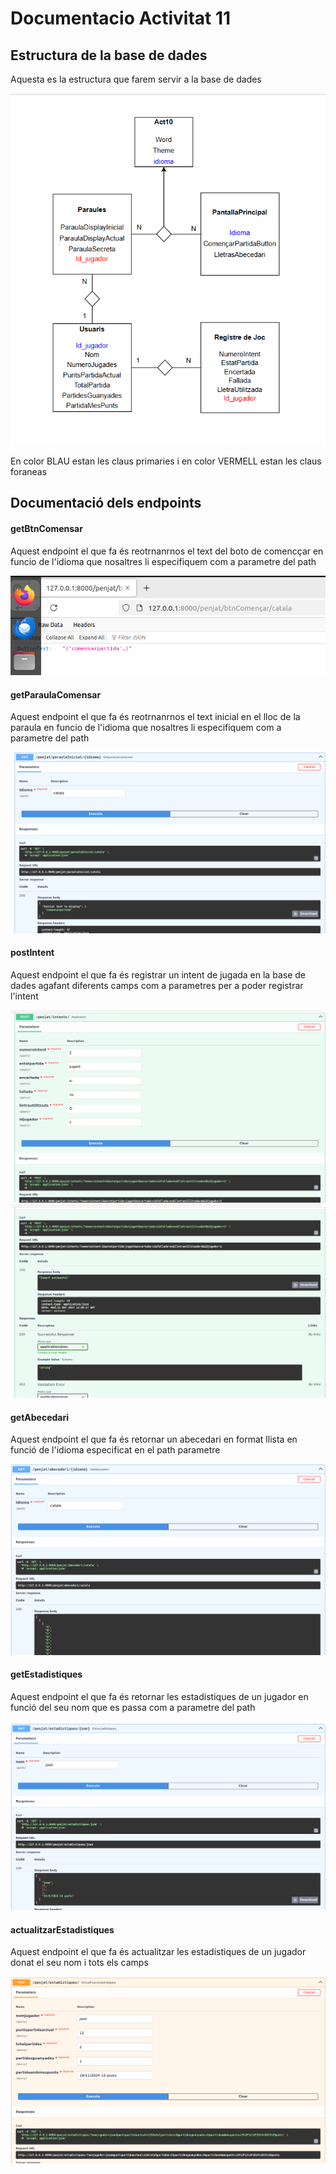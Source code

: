<h1>Documentacio Activitat 11</h1>
<h2>Estructura de la base de dades</h2>
<p>Aquesta es la estructura que farem servir a la base de dades</p>
<img src="captures/estructuraDB.png">
<p>En color BLAU estan les claus primaries i en color VERMELL estan les claus foraneas</p>
<h2>Documentació dels endpoints</h2>
<h4>getBtnComensar</h4>
<p>Aquest endpoint el que fa és reotrnanrnos el text del boto de comencçar en funcio de l'idioma que nosaltres li especifiquem com a parametre del path</p>
<img src="captures/en1.png">
<h4>getParaulaComensar</h4>
<p>Aquest endpoint el que fa és reotrnanrnos el text inicial en el lloc de la paraula en funcio de l'idioma que nosaltres li especifiquem com a parametre del path</p>
<img src="captures/en2.png">
<h4>postIntent</h4>
<p>Aquest endpoint el que fa és registrar un intent de jugada en la base de dades agafant diferents camps com a parametres per a poder registrar l'intent</p>
<img src="captures/en3.png">
<img src="captures/en32.png">
<h4>getAbecedari</h4>
<p>Aquest endpoint el que fa és retornar un abecedari en format llista en funció de l'idioma especificat en el path parametre</p>
<img src="captures/en4.png">
<h4>getEstadistiques</h4>
<p>Aquest endpoint el que fa és retornar les estadistiques de un jugador en funció del seu nom que es passa com a parametre del path</p>
<img src="captures/en5.png">
<h4>actualitzarEstadistiques</h4>
<p>Aquest endpoint el que fa és actualitzar les estadistiques de un jugador donat el seu nom i tots els camps</p>
<img src="captures/en6.png">
